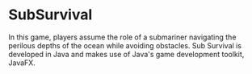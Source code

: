 # SubSurvival
In this game, players assume the role of a submariner navigating the perilous depths of the ocean while avoiding obstacles. Sub Survival is developed in Java and makes use of Java's game development toolkit, JavaFX.
